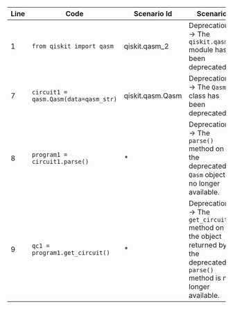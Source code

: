 | Line | Code | Scenario Id | Scenario | Artifact | Refactoring |
| ----- | ----- | ----- | ----- | ----- | ----- |
| 1 | `from qiskit import qasm` | qiskit.qasm_2 | Deprecation -> The `qiskit.qasm` module has been deprecated | `qiskit.qasm` | |
| 7 | `circuit1 = qasm.Qasm(data=qasm_str)` | qiskit.qasm.Qasm | Deprecation -> The `Qasm` class has been deprecated | `qasm.Qasm` | `circuit1 = QuantumCircuit.from_qasm_str(qasm_str)` |
| 8 | `program1 = circuit1.parse()` | * | Deprecation -> The `parse()` method on the deprecated `Qasm` object is no longer available. | `parse()` | |
| 9 | `qc1 = program1.get_circuit()` | * | Deprecation -> The `get_circuit()` method on the object returned by the deprecated `parse()` method is no longer available. | `get_circuit()` | |